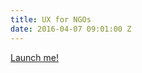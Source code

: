 ```yaml
---
title: UX for NGOs
date: 2016-04-07 09:01:00 Z
---
```


<a class="typeform-share link" href="https://niklasjordan.typeform.com/to/zM6L57" data-mode="2" target="_blank">Launch me!</a>
<script>(function(){var qs,js,q,s,d=document,gi=d.getElementById,ce=d.createElement,gt=d.getElementsByTagName,id='typef_orm',b='https://s3-eu-west-1.amazonaws.com/share.typeform.com/';if(!gi.call(d,id)){js=ce.call(d,'script');js.id=id;js.src=b+'share.js';q=gt.call(d,'script')[0];q.parentNode.insertBefore(js,q)}})()</script>
